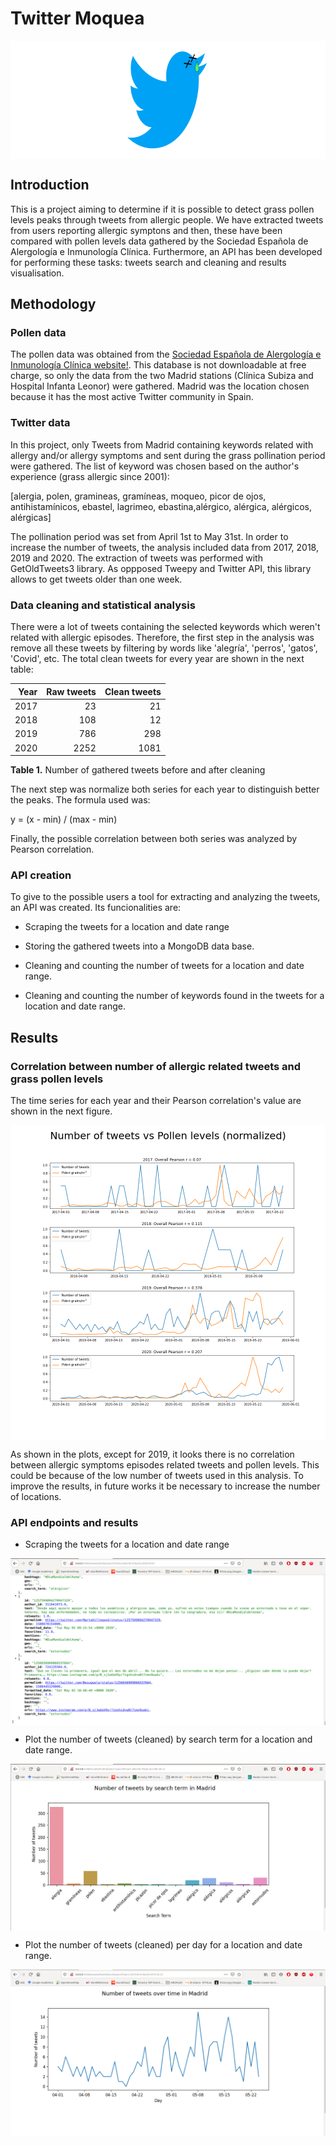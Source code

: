 # Twitter Moquea

<img align="center" width="756" height="189" src="img/twitmoqlogo.png">

## Introduction 
This is a project aiming to determine if it is possible to detect grass pollen levels peaks through tweets from allergic people. We have extracted tweets from users reporting allergic symptons and then, these have been compared with pollen levels data gathered by the Sociedad Española de Alergología e Inmunología Clínica. Furthermore, an API has been developed for performing these tasks: tweets search and cleaning and results visualisation.

## Methodology

### Pollen data

The pollen data was obtained from the [Sociedad Española de Alergología e Inmunología Clínica website!](https://www.polenes.com/). This database is not downloadable at free charge, so only the data from the two Madrid stations (Clínica Subiza and Hospital Infanta Leonor) were gathered. Madrid was the location chosen because it has the most active Twitter community in Spain.

### Twitter data

In this project, only Tweets from Madrid containing keywords related with allergy and/or allergy symptoms and sent during the grass pollination period were gathered. The list of keyword was chosen based on the author's experience (grass allergic since 2001): 

[alergia, polen, gramineas, gramíneas, moqueo, picor de ojos, antihistamínicos, ebastel, lagrimeo, ebastina,alérgico, alérgica, alérgicos, alérgicas]

The pollination period was set from April 1st to May 31st. In order to increase the number of tweets, the analysis included data from 2017, 2018, 2019 and 2020. The extraction of tweets was performed with GetOldTweets3 library. As oppposed Tweepy and Twitter API, this library allows to get tweets older than one week.

### Data cleaning and statistical analysis

There were a lot of tweets containing the selected keywords which weren't related with allergic episodes. Therefore, the first step in the analysis was remove all these tweets by filtering by words like 'alegría', 'perros', 'gatos', 'Covid', etc.  The total clean tweets for every year are shown in the next table:

| Year  |Raw tweets| Clean tweets|
|------:|---------:|------------:|
|2017   |        23|           21|
|2018   |       108|           12|
|2019   |       786|          298|
|2020   |      2252|         1081|

**Table 1.** Number of gathered tweets before and after cleaning

The next step was normalize both series for each year to distinguish better the peaks. The formula used was:

y = (x - min) / (max - min)

Finally, the possible correlation between both series was analyzed by Pearson correlation.

### API creation

To give to the possible users a tool for extracting and analyzing the tweets, an API was created. Its funcionalities are:

* Scraping the tweets for a location and date range

* Storing the gathered tweets into a MongoDB data base.

* Cleaning and counting the number of tweets for a location and date range.

* Cleaning and counting the number of keywords found in the tweets for a location and date range.


## Results

### Correlation between number of allergic related tweets and grass pollen levels

The time series for each year and their Pearson correlation's value are shown in the next figure.

<img align="center" src="img/results.png">

As shown in the plots, except for 2019, it looks there is no correlation between allergic symptoms episodes related tweets and pollen levels. This could be because of the low number of tweets used in this analysis. To improve the results, in future works it be necessary to increase the number of locations.

### API endpoints and results

* Scraping the tweets for a location and date range

<img align="center" src="img/raw_tweets.png">

* Plot the number of tweets (cleaned) by search term for a location and date range.

<img align="center" src="img/term_tweets.png">

* Plot the number of tweets (cleaned) per day for a location and date range.

<img align="center" src="img/count_tweets.png">